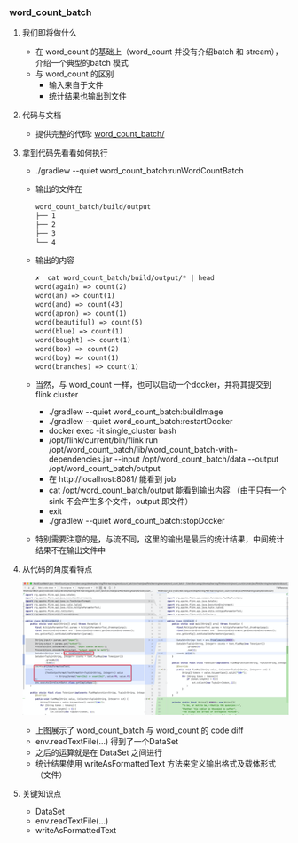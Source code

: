 ### word_count_batch

1. 我们即将做什么
    * 在 word_count 的基础上（word_count 并没有介绍batch 和 stream），介绍一个典型的batch 模式
    * 与 word_count 的区别
        + 输入来自于文件
        + 统计结果也输出到文件
2. 代码与文档
    * 提供完整的代码: [word_count_batch/](../word_count_batch)
3. 拿到代码先看看如何执行
    * ./gradlew --quiet word_count_batch:runWordCountBatch
    * 输出的文件在 
       
        ```
        word_count_batch/build/output
        ├── 1
        ├── 2
        ├── 3
        └── 4
        ```
    * 输出的内容
        ```
        ✗  cat word_count_batch/build/output/* | head
        word(again) => count(2)
        word(an) => count(1)
        word(and) => count(43)
        word(apron) => count(1)
        word(beautiful) => count(5)
        word(blue) => count(1)
        word(bought) => count(1)
        word(box) => count(2)
        word(boy) => count(1)
        word(branches) => count(1)
        ```
    * 当然，与 word_count 一样，也可以启动一个docker，并将其提交到 flink cluster
        + ./gradlew --quiet word_count_batch:buildImage
        + ./gradlew --quiet word_count_batch:restartDocker
        + docker exec -it single_cluster bash
        + /opt/flink/current/bin/flink run /opt/word_count_batch/lib/word_count_batch-with-dependencies.jar --input /opt/word_count_batch/data --output /opt/word_count_batch/output 
        + 在 http://localhost:8081/ 能看到 job
        + cat /opt/word_count_batch/output 能看到输出内容 （由于只有一个sink 不会产生多个文件，output 即文件）
        + exit
        + ./gradlew --quiet word_count_batch:stopDocker
    * 特别需要注意的是，与流不同，这里的输出是最后的统计结果，中间统计结果不在输出文件中
4. 从代码的角度看特点

    ![code_diff_between_hello_world_and_batch.png](images/code_diff_between_hello_world_and_batch.png)
    * 上图展示了 word_count_batch 与 word_count 的 code diff
    * env.readTextFile(...) 得到了一个DataSet
    * 之后的运算就是在 DataSet 之间进行
    * 统计结果使用 writeAsFormattedText 方法来定义输出格式及载体形式（文件）
5. 关键知识点
    * DataSet 
    * env.readTextFile(...)
    * writeAsFormattedText